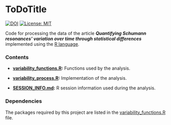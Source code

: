 # ToDoTitle

[![DOI](https://zenodo.org/badge/ToDo.svg)](https://zenodo.org/badge/latestdoi/ToDo)
[![License: MIT](https://img.shields.io/badge/License-MIT-yellow.svg)](https://opensource.org/licenses/MIT)

Code for processing the data of the article ***Quantifying Schumann resonances' variation over time through statistical differences*** implemented using the [R language](https://www.r-project.org/).

### Contents

* **[variability_functions.R](variability_functions.R):** Functions used by the analysis.

* **[variability_process.R](variability_process.R):** Implementation of the analysis.

* **[SESSION_INFO.md](SESSION_INFO.md):** R session information used during the analysis.

### Dependencies

The packages required by this project are listed in the [variability_functions.R](variability_functions.R) file.
